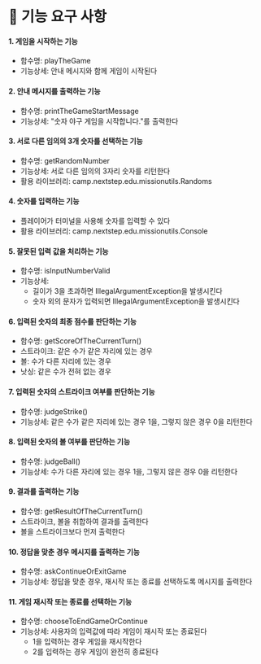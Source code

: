 # 🔨 기능 요구 사항

#### 1. 게임을 시작하는 기능

- 함수명: playTheGame
- 기능상세: 안내 메시지와 함께 게임이 시작된다

#### 2. 안내 메시지를 출력하는 기능

- 함수명: printTheGameStartMessage
- 기능상세: "숫자 야구 게임을 시작합니다."를 출력한다

#### 3. 서로 다른 임의의 3개 숫자를 선택하는 기능

- 함수명: getRandomNumber
- 기능상세: 서로 다른 임의의 3자리 숫자를 리턴한다
- 활용 라이브러리: camp.nextstep.edu.missionutils.Randoms

#### 4. 숫자를 입력하는 기능

- 플레이어가 터미널을 사용해 숫자를 입력할 수 있다
- 활용 라이브러리: camp.nextstep.edu.missionutils.Console

#### 5. 잘못된 입력 값을 처리하는 기능

- 함수명: isInputNumberValid
- 기능상세: 
  - 길이가 3을 초과하면 IllegalArgumentException을 발생시킨다
  - 숫자 외의 문자가 입력되면 IllegalArgumentException을 발생시킨다


#### 6. 입력된 숫자의 최종 점수를 판단하는 기능

- 함수명: getScoreOfTheCurrentTurn()
- 스트라이크: 같은 수가 같은 자리에 있는 경우
- 볼: 수가 다른 자리에 있는 경우
- 낫싱: 같은 수가 전혀 없는 경우

#### 7. 입력된 숫자의 스트라이크 여부를 판단하는 기능

- 함수명: judgeStrike()
- 기능상세: 같은 수가 같은 자리에 있는 경우 1을, 그렇지 않은 경우 0을 리턴한다

#### 8. 입력된 숫자의 볼 여부를 판단하는 기능

- 함수명: judgeBall()
- 기능상세: 수가 다른 자리에 있는 경우 1을, 그렇지 않은 경우 0을 리턴한다

#### 9. 결과를 출력하는 기능

- 함수명: getResultOfTheCurrentTurn()
- 스트라이크, 볼을 취합하여 결과를 출력한다
- 볼을 스트라이크보다 먼저 출력한다

#### 10. 정답을 맞춘 경우 메시지를 출력하는 기능

- 함수명: askContinueOrExitGame
- 기능상세: 정답을 맞춘 경우, 재시작 또는 종료를 선택하도록 메시지를 출력한다

#### 11. 게임 재시작 또는 종료를 선택하는 기능

- 함수명: chooseToEndGameOrContinue
- 기능상세: 사용자의 입력값에 따라 게임이 재시작 또는 종료된다
  - 1을 입력하는 경우 게임을 재시작한다
  - 2를 입력하는 경우 게임이 완전히 종료된다